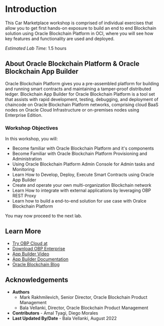 # Introduction

This Car Marketplace workshop is comprised of individual exercises that allow you to get first hands-on exposure to build an end to end Blockchain solution using Oracle Blockchain Platform in OCI, where you will see how key features and functionality are used and deployed.

*Estimated Lab Time:* 1.5 hours

## About Oracle Blockchain Platform & Oracle Blockchain App Builder

Oracle Blockchain Platform gives you a pre-assembled platform for building and running smart contracts and maintaining a tamper-proof distributed ledger. Blockchain App Builder for Oracle Blockchain Platform is a tool set that assists with rapid development, testing, debugging, and deployment of chaincode on Oracle Blockchain Platform networks, comprising cloud BaaS nodes on Oracle Cloud Infrastructure or on-premises nodes using Enterprise Edition.


### Workshop Objectives
In this workshop, you will:
- Become familiar with Oracle Blockchain Platform and it's components
- Become Familiar with Oracle Blockchain Platform Provisioning and Administration
- Using Oracle Blockchain Platform Admin Console for Admin tasks and Monitoring
- Learn How to Develop, Deploy, Execute Smart Contracts using Oracle App Builder
- Create and operate your own multi-organization Blockchain network
- Learn How to integrate with external applications by leveraging OBP REST Proxy
- Learn how to build a end-to-end solution for use case with Oralce Blockchain Platform

You may now proceed to the next lab.


## Learn More

* [Try OBP Cloud at](https://www.oracle.com/application-development/cloud-services/blockchain-platform/)
* [Download OBP Enterprise](https://www.oracle.com/database/technologies/blockchain-platform-enterprise-edition.html)
* [App Builder Video](https://www.youtube.com/watch?v=nO0AniQCzVg)
* [App Builder Documentation](https://docs.oracle.com/en/cloud/paas/blockchain-cloud/usingoci/using-chaincode-development-tools.html)
* [Oracle Blockchain Blog](blogs.oracle.com/blockchain)


## Acknowledgements

* **Authors** 
    - Mark Rakhmilevich, Senior Director, Oracle Blockchain Product Management
    - Bala Vellanki, Director, Oracle Blockchain Product Management
* **Contributors** -  Amal Tyagi, Diego Morales
* **Last Updated By/Date** - Bala Vellanki, August 2022
